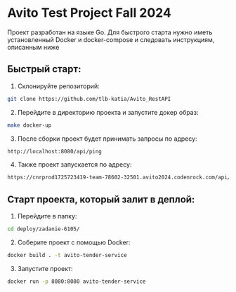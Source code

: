 # Avito Test Project Fall 2024

Проект разработан на языке Go. Для быстрого старта нужно иметь установленный Docker и docker-compose и следовать инструкциям, описанным ниже

## Быстрый старт:

1. Склонируйте репозиторий:
```bash
git clone https://github.com/tlb-katia/Avito_RestAPI
```

2. Перейдите в директорию проекта и запустите докер образ:
```bash
make docker-up
```

3. После сборки проект будет принимать запросы по адресу:
```bash
http://localhost:8080/api/ping
```

4. Также проект запускается по адресу:
```bash
https://cnrprod1725723419-team-78602-32501.avito2024.codenrock.com/api/ping
```


## Старт проекта, который залит в деплой:

1. Перейдите в папку:
```bash
cd deploy/zadanie-6105/
```

2. Соберите проект с помощью Docker:
```bash
docker build . -t avito-tender-service
```

3. Запустите проект:
```bash
docker run -p 8080:8080 avito-tender-service
```
